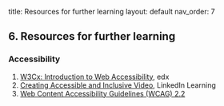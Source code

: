 title: Resources for further learning 
layout: default
nav_order: 7

## 6. Resources for further learning

### Accessibility
1. [W3Cx: Introduction to Web Accessibility](https://www.edx.org/learn/web-accessibility/the-world-wide-web-consortium-w3c-introduction-to-web-accessibility), edx
2. [Creating Accessible and Inclusive Video](https://www.linkedin.com/learning/creating-accessible-and-inclusive-video), LinkedIn Learning
3. [Web Content Accessibility Guidelines (WCAG) 2.2](https://www.w3.org/TR/WCAG22/)
